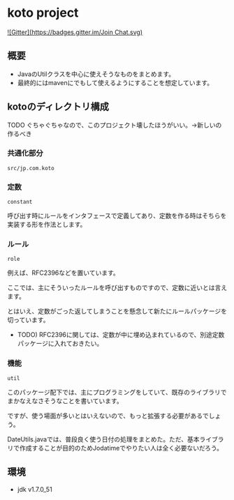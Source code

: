 koto project
====
[![Gitter](https://badges.gitter.im/Join Chat.svg)](https://gitter.im/pollseed/koto?utm_source=badge&utm_medium=badge&utm_campaign=pr-badge&utm_content=badge)

## 概要
* JavaのUtilクラスを中心に使えそうなものをまとめます。
* 最終的にはmavenにでもして使えるようにすることを想定しています。

## kotoのディレクトリ構成

TODO ぐちゃぐちゃなので、このプロジェクト壊したほうがいい。→新しいの作るべき

### 共通化部分

```
src/jp.com.koto
```

### 定数

```
constant
```
呼び出す時にルールをインタフェースで定義してあり、定数を作る時はそちらを実装する形を作法とします。

### ルール

```
role
```
例えば、RFC2396などを置いています。

ここでは、主にそういったルールを呼び出すものですので、定数に近いとは言えます。

とはいえ、定数がごった返してしまうことを懸念して新たにルールパッケージを切っています。

* TODO) RFC2396に関しては、定数が中に埋め込まれているので、別途定数パッケージに入れておきたい。

### 機能

```
util
```
このパッケージ配下では、主にプログラミングをしていて、既存のライブラリでまかなえなさそうなことを書いています。

ですが、使う場面が多いとはいえないので、もっと拡張する必要があるでしょう。

DateUtils.javaでは、普段良く使う日付の処理をまとめた。ただ、基本ライブラリで作成することが目的のためJodatimeでやりたい人は全く必要ないだろう。

## 環境
* jdk v1.7.0_51
